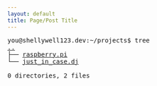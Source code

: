```yaml
---
layout: default
title: Page/Post Title
---
```

<pre>
you@shellywell123.dev:~/projects$ tree
<a href="../index.html">..</a>
├── <a href="./pi-craft.html">raspberry.pi</a>
└── <a href="./beats-case.html">just_in_case.dj</a>

0 directories, 2 files
</pre>